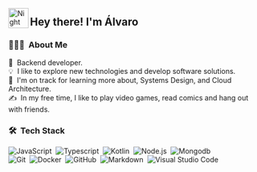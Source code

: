 <img alt="Night Coding" src="./assets/Hand%20Wave.gif" width='40' align="left"/><h2>Hey there! I'm Álvaro</h2>

### 👨🏻‍💻 &nbsp;About Me

📑 &nbsp;Backend developer.\
💡 &nbsp;I like to explore new technologies and develop software solutions.\
🌱 &nbsp;I'm on track for learning more about, Systems Design, and Cloud Architecture.\
✍️ &nbsp;In my free time, I like to play video games, read comics and hang out with friends.

### 🛠 &nbsp;Tech Stack

![JavaScript](https://img.shields.io/badge/-JavaScript-05122A?style=flat&logo=javascript)&nbsp;
![Typescript](https://img.shields.io/badge/-Typescript-05122A?style=flat&logo=typescript)&nbsp;
![Kotlin](https://img.shields.io/badge/-Kotlin-05122A?style=flat&logo=kotlin)&nbsp;
![Node.js](https://img.shields.io/badge/-Node.js-05122A?style=flat&logo=node.js)&nbsp;
![Mongodb](https://img.shields.io/badge/-MongoDB-05122A?style=flat&logo=mongodb)\
![Git](https://img.shields.io/badge/-Git-05122A?style=flat&logo=git)&nbsp;
![Docker](https://img.shields.io/badge/-Docker-05122A?style=flat&logo=docker)&nbsp;
![GitHub](https://img.shields.io/badge/-GitHub-05122A?style=flat&logo=github)&nbsp;
![Markdown](https://img.shields.io/badge/-Markdown-05122A?style=flat&logo=markdown)&nbsp;
![Visual Studio Code](https://img.shields.io/badge/-Visual%20Studio%20Code-05122A?style=flat&logo=visual-studio-code&logoColor=007ACC)
